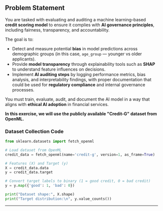 ## **Problem Statement**

You are tasked with evaluating and auditing a machine learning–based **credit scoring model** to ensure it complies with **AI governance principles**, including fairness, transparency, and accountability.

The goal is to:

- Detect and measure potential **bias** in model predictions across demographic groups (in this case, `age_group` — younger vs older applicants).
- Provide **model transparency** through explainability tools such as **SHAP** to understand feature influences on decisions.
- Implement **AI auditing steps** by logging performance metrics, bias analysis, and interpretability findings, with proper documentation that could be used for **regulatory compliance** and internal governance processes.

You must train, evaluate, audit, and document the AI model in a way that aligns with **ethical AI adoption** in financial services.

**In this exercise, we will use the publicly available "Credit-G" dataset from OpenML.**

### **Dataset Collection Code**

```python
from sklearn.datasets import fetch_openml

# Load dataset from OpenML
credit_data = fetch_openml(name='credit-g', version=1, as_frame=True)

# Features (X) and Target (y)
X = credit_data.data
y = credit_data.target

# Convert target labels to binary (1 = good credit, 0 = bad credit)
y = y.map({'good': 1, 'bad': 0})

print("Dataset shape:", X.shape)
print("Target distribution:\n", y.value_counts())
```


***

